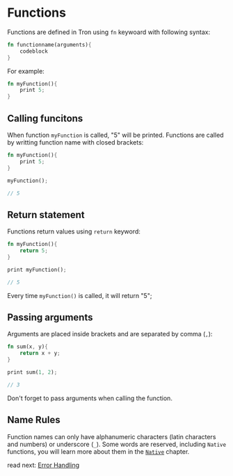 # Functions

Functions are defined in Tron using `fn` keywoard with following syntax:

```rs
fn functionname(arguments){
    codeblock
}
```

For example:

```rs
fn myFunction(){
    print 5;
}
```

## Calling funcitons

When function `myFunction` is called, "5" will be printed. Functions are called by writting function name with closed brackets:

```rs
fn myFunction(){
    print 5;
}

myFunction();

// 5
```

## Return statement

Functions return values using `return` keyword:

```rs
fn myFunction(){
    return 5;
}

print myFunction();

// 5
```
Every time `myFunction()` is called, it will return "5";


## Passing arguments

Arguments are placed inside brackets and are separated by comma (`,`):

```rs
fn sum(x, y){
    return x + y;
}

print sum(1, 2);

// 3
```

Don't forget to pass arguments when calling the function.

## Name Rules

Function names can only have alphanumeric characters (latin characters and numbers) or underscore (`_`). Some words are reserved, including `Native` functions, you will learn more about them in the [`Native`](./Natives.md) chapter.

read next: [Error Handling](./Error-handling.md)






